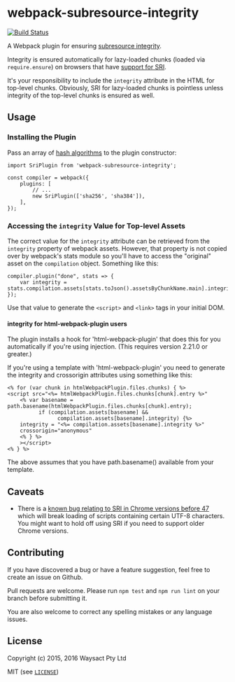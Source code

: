# webpack-subresource-integrity

[![Build Status](https://travis-ci.org/waysact/webpack-subresource-integrity.svg?branch=master)](https://travis-ci.org/waysact/webpack-subresource-integrity)

A Webpack plugin for ensuring
[subresource integrity](http://www.w3.org/TR/SRI/).

Integrity is ensured automatically for lazy-loaded chunks (loaded via
`require.ensure`) on browsers that have
[support for SRI](http://caniuse.com/#feat=subresource-integrity).

It's your responsibility to include the `integrity` attribute in the
HTML for top-level chunks.  Obviously, SRI for lazy-loaded chunks is
pointless unless integrity of the top-level chunks is ensured as well.


## Usage

### Installing the Plugin

Pass an array of
[hash algorithms](http://www.w3.org/TR/SRI/#cryptographic-hash-functions)
to the plugin constructor:

    import SriPlugin from 'webpack-subresource-integrity';

    const compiler = webpack({
        plugins: [
            // ...
            new SriPlugin(['sha256', 'sha384']),
        ],
    });

### Accessing the `integrity` Value for Top-level Assets

The correct value for the `integrity` attribute can be retrieved from
the `integrity` property of webpack assets.  However, that property is
not copied over by webpack's stats module so you'll have to access the
"original" asset on the `compilation` object.  Something like this:

    compiler.plugin("done", stats => {
        var integrity = stats.compilation.assets[stats.toJson().assetsByChunkName.main].integrity;
    });

Use that value to generate the `<script>` and `<link>` tags in your
initial DOM.

#### integrity for html-webpack-plugin users

The plugin installs a hook for 'html-webpack-plugin' that does this for 
you automatically if you're using injection. (This requires version 2.21.0 or greater.)

If you're using a template with 'html-webpack-plugin'
you need to generate the integrity and crossorigin attributes using something like this:


    <% for (var chunk in htmlWebpackPlugin.files.chunks) { %>
    <script src="<%= htmlWebpackPlugin.files.chunks[chunk].entry %>" 
        <% var basename = path.basename(htmlWebpackPlugin.files.chunks[chunk].entry);
              if (compilation.assets[basename] && 
                    compilation.assets[basename].integrity) {%>
        integrity = "<%= compilation.assets[basename].integrity %>"
        crossorigin="anonymous"
        <% } %>
        ></script>
    <% } %>
    
The above assumes that you have path.basename() available from your template. 


## Caveats

* There is a
  [known bug relating to SRI in Chrome versions before 47](https://code.google.com/p/chromium/issues/detail?id=527286)
  which will break loading of scripts containing certain UTF-8
  characters.  You might want to hold off using SRI if you need to
  support older Chrome versions.

## Contributing

If you have discovered a bug or have a feature suggestion, feel free to create an issue on Github.

Pull requests are welcome. Please run `npm test` and `npm run lint` on
your branch before submitting it.

You are also welcome to correct any spelling mistakes or any language issues.

## License

Copyright (c) 2015, 2016 Waysact Pty Ltd

MIT (see [`LICENSE`](LICENSE))
